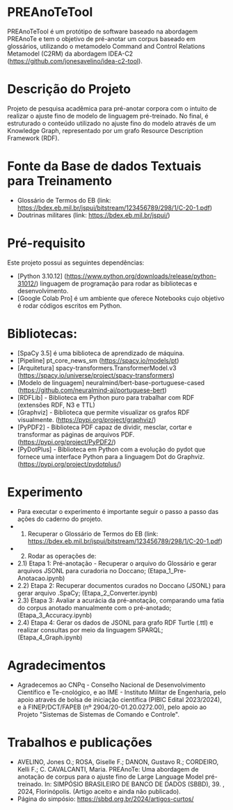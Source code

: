 # PREAnoTeTool
PREAnoTeTool é um protótipo de software baseado na abordagem PREAnoTe e tem o objetivo de pré-anotar um corpus baseado em glossários, utilizando o metamodelo Command and Control Relations Metamodel (C2RM) da abordagem IDEA-C2 (https://github.com/jonesavelino/idea-c2-tool).

# Descrição do Projeto
Projeto de pesquisa acadêmica para pré-anotar corpora com o intuito de realizar o ajuste fino de modelo de linguagem pré-treinado. No final, é estruturado o conteúdo utilizado no ajuste fino do modelo através de um Knowledge Graph, representado por um grafo Resource Description Framework (RDF). 

# Fonte da Base de dados Textuais para Treinamento
- Glossário de Termos do EB (link: https://bdex.eb.mil.br/jspui/bitstream/123456789/298/1/C-20-1.pdf)
- Doutrinas militares (link: https://bdex.eb.mil.br/jspui/)

# Pré-requisito
Este projeto possui as seguintes dependências:

- [Python 3.10.12] (https://www.python.org/downloads/release/python-31012/) linguagem de programação para rodar as bibliotecas e desenvolvimento.
- [Google Colab Pro] é um ambiente que oferece  Notebooks cujo objetivo é rodar códigos escritos em Python.

# Bibliotecas: 
- [SpaCy 3.5] é uma biblioteca de aprendizado de máquina.  
- [Pipeline] pt_core_news_sm (https://spacy.io/models/pt)
- [Arquitetura] spacy-transformers.TransformerModel.v3 (https://spacy.io/universe/project/spacy-transformers)
- [Modelo de linguagem] neuralmind/bert-base-portuguese-cased (https://github.com/neuralmind-ai/portuguese-bert)
- [RDFLib] - Biblioteca em Python puro para trabalhar com RDF (extensões RDF, N3 e TTL)
- [Graphviz] - Biblioteca que permite visualizar os grafos RDF visualmente. (https://pypi.org/project/graphviz/)
- [PyPDF2] - Biblioteca PDF capaz de dividir, mesclar, cortar e transformar as páginas de arquivos PDF. (https://pypi.org/project/PyPDF2/)
- [PyDotPlus] - Biblioteca em Python com a evolução do pydot que fornece uma interface Python para a linguagem Dot do Graphviz. (https://pypi.org/project/pydotplus/)

# Experimento
- Para executar o experimento é importante seguir o passo a passo das ações do caderno do projeto.
- 1) Recuperar o Glossário de Termos do EB (link: https://bdex.eb.mil.br/jspui/bitstream/123456789/298/1/C-20-1.pdf)
- 2) Rodar as operações de:
- 2.1) Etapa 1: Pré-anotação - Recuperar o arquivo do Glossário e gerar arquivos JSONL para curadoria no Doccano; (Etapa_1_Pre-Anotacao.ipynb)
- 2.2) Etapa 2: Recuperar documentos curados no Doccano (JSONL) para gerar arquivo .SpaCy; (Etapa_2_Converter.ipynb)
- 2.3) Etapa 3: Avaliar a acurácia da pré-anotação, comparando uma fatia do corpus anotado manualmente com o pré-anotado; (Etapa_3_Accuracy.ipynb)
- 2.4) Etapa 4: Gerar os dados de JSONL para grafo RDF Turtle (.ttl) e realizar consultas por meio da linguagem SPARQL; (Etapa_4_Graph.ipynb)

# Agradecimentos
- Agradecemos ao CNPq - Conselho Nacional de Desenvolvimento Científico e Te\-cnológico, e ao IME - Instituto Militar de Engenharia, pelo apoio através de bolsa de iniciação científica (PIBIC Edital 2023/2024), e à FINEP/DCT/FAPEB (nº 2904/20-01.20.0272.00), pelo apoio ao Projeto "Sistemas de Sistemas de Comando e Controle".

# Trabalhos e publicações
- AVELINO, Jones O.; ROSA, Giselle F.; DANON, Gustavo R.; CORDEIRO, Kelli F.; C. CAVALCANTI, Maria. PREAnoTe: Uma abordagem de anotação de corpus para o ajuste fino de Large Language Model pré-treinado. In: SIMPÓSIO BRASILEIRO DE BANCO DE DADOS (SBBD), 39. , 2024, Florinópolis. (Artigo aceito e ainda não publicado).
- Página do simpósio: https://sbbd.org.br/2024/artigos-curtos/
